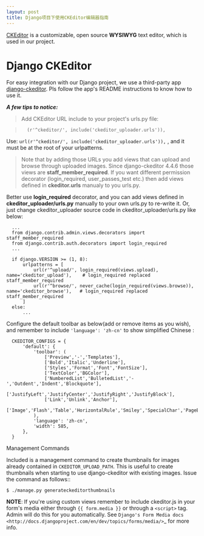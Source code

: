 ```yaml
---
layout: post
title: Django项目下使用CKEditor编辑器指南
---
```



[CKEditor](ckeditor.com/) is a customizable, open source **WYSIWYG** text editor, which is used in our project.

Django CKEditor
===============
For easy integration with our Django project, we use a third-party app [django-ckeditor](https://github.com/django-ckeditor/django-ckeditor). Pls follow the app's README instructions to know how to use it.

**_A few tips to notice:_**


> Add CKEditor URL include to your project's urls.py file:

>       (r'^ckeditor/', include('ckeditor_uploader.urls')),

Use: `url(r'^ckeditor/', include('ckeditor_uploader.urls')),` , and it must be at the root of your urlpatterns.


> Note that by adding those URLs you add views that can upload and browse through uploaded images. Since django-ckeditor 4.4.6 those views are **staff_member_required**. If you want different permission decorator (login_required, user_passes_test etc.) then add views defined in **ckeditor.urls** manualy to you urls.py.

Better use **login_required** decorator, and you can add views defined in **ckeditor_uploader/urls.py** manually to your own urls.py to re-write it. Or, just change ckeditor_uploader source code in ckeditor_uploader/urls.py like below:

      ...
      from django.contrib.admin.views.decorators import staff_member_required
      from django.contrib.auth.decorators import login_required
      ...
      
      if django.VERSION >= (1, 8):
          urlpatterns = [
              url(r'^upload/', login_required(views.upload), name='ckeditor_upload'),    # login_required replaced staff_member_required
              url(r'^browse/', never_cache(login_required(views.browse)), name='ckeditor_browse'),   # login_required replaced staff_member_required
          ]
      else:
          ...



Configure the default toolbar as below(add or remove items as you wish), and remember to include `'language': 'zh-cn'` to show simplified Chinese :


      CKEDITOR_CONFIGS = {
          'default': {
              'toolbar': (
                  ['Preview','-','Templates'],
                  ['Bold','Italic','Underline'],
                  ['Styles','Format','Font','FontSize'],
                  ['TextColor','BGColor'],
                  ['NumberedList','BulletedList','-','Outdent','Indent','Blockquote'],
                  ['JustifyLeft','JustifyCenter','JustifyRight','JustifyBlock'],
                  ['Link','Unlink','Anchor'],
                  ['Image','Flash','Table','HorizontalRule','Smiley','SpecialChar','PageBreak'],
              ),
              'language': 'zh-cn',
              'width': 585,
          },
      }


Management Commands

Included is a management command to create thumbnails for images already contained in ``CKEDITOR_UPLOAD_PATH``. This is useful to create thumbnails when starting to use django-ckeditor with existing images. Issue the command as follows::

    $ ./manage.py generateckeditorthumbnails

**NOTE**: If you're using custom views remember to include ckeditor.js in your form's media either through ``{{ form.media }}`` or through a ``<script>`` tag. Admin will do this for you automatically. See `Django's Form Media docs <http://docs.djangoproject.com/en/dev/topics/forms/media/>`_ for more info.